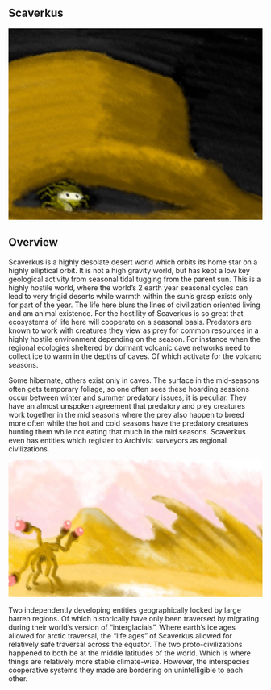 ## Scaverkus

![Cooperative Desert](/Stellar_Abyss_Setting_Bible/Photo_Directory/Scaverkus.jpg "Cooperative Desert")

## Overview

Scaverkus is a highly desolate desert world which orbits its home star on a highly elliptical orbit.  It is not a high gravity world, but has kept a low key geological activity from seasonal tidal tugging from the parent sun.  This is a highly hostile world, where the world’s 2 earth year seasonal cycles can lead to very frigid deserts while warmth within the sun’s grasp exists only for part of the year.  The life here blurs the lines of civilization oriented living and am animal existence.  For the hostility of Scaverkus is so great that ecosystems of life here will cooperate on a seasonal basis.  Predators are known to work with creatures they view as prey for common resources in a highly hostile environment depending on the season.  For instance when the regional ecologies sheltered by dormant volcanic cave networks need to collect ice to warm in the depths of caves.  Of which activate for the volcano seasons.  

Some hibernate, others exist only in caves.  The surface in the mid-seasons often gets temporary foliage, so one often sees these hoarding sessions occur between winter and summer predatory issues, it is peculiar.  They have an almost unspoken agreement that predatory and prey creatures work together in the mid seasons where the prey also happen to breed more often while the hot and cold seasons have the predatory creatures hunting them while not eating that much in the mid seasons.  Scaverkus even has entities which register to Archivist surveyors as regional civilizations.

![Scaverkus Summer](/Stellar_Abyss_Setting_Bible/Photo_Directory/Summer_In_Scaverkus.jpg "Scaverkus Summer")  

Two independently developing entities geographically locked by large barren regions.  Of which historically have only been traversed by migrating during their world’s version of “interglacials”.  Where earth’s ice ages allowed for arctic traversal, the “life ages” of Scaverkus allowed for relatively safe traversal across the equator.  The two proto-civilizations happened to both be at the middle latitudes of the world.  Which is where things are relatively more stable climate-wise.  However, the interspecies cooperative systems they made are bordering on unintelligible to each other.  

